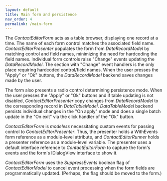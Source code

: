 ```yaml
---
layout: default
title: Main form and persistence
nav_order: 4
permalink: /main-form
---
```


The *ContactEditorForm* acts as a table browser, displaying one record at a time. The name of each form control matches the associated field name. *ContactEditorPresenter* populates the form from *DataRecordModel* by matching control and field names, minimizing the need for hardcoding the field names. Individual form controls raise "Change" events updating the *DataRecordModel*. The section with "Change" event handlers is the only place requiring hardcoded control/field names. When the user presses the "Apply" or "Ok" buttons, the *DataRecordModel* backend saves changes made by the user.

The form also presents a radio control determining persistence mode. When the user presses the "Apply" or "Ok" buttons and if table updating is not disabled, *ContactEditorPresenter* copy changes from *DataRecordModel* to the corresponding record in *DataTableModel*. *DataTableModel* backend persists individual changes in the "On apply" mode and does a single batch update in the "On exit" via the click handler of the "Ok" button.

*ContactEditorForm* is *modeless* necessitating custom events for passing control to *ContactEditorPresenter*. Thus, the presenter holds a WithEvents form reference as a module-level attribute, and *ContactEditorRunner* holds a presenter reference as a module-level variable. The presenter uses a default interface reference to *ContactEditorForm* to capture the form's events and the form's IDialogView interface to show it.

*ContactEditorForm* uses the *SuppressEvents* boolean flag of *ContactEditorModel* to cancel event processing when the form fields are programmatically updated. (Perhaps, the flag should be moved to the form.)